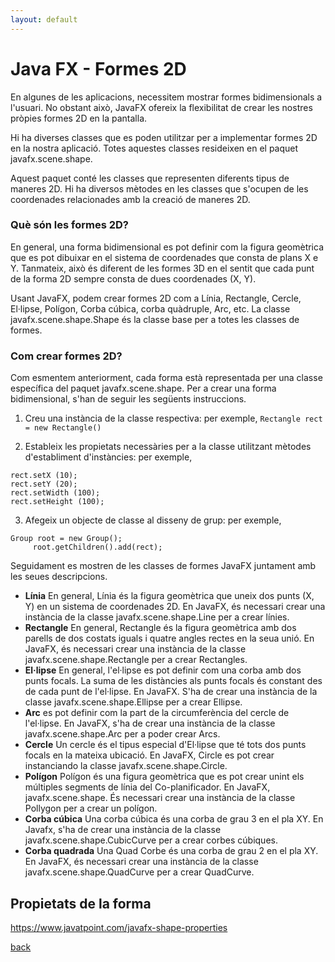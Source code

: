 ```yaml
---
layout: default
---
```


# Java FX - Formes 2D

En algunes de les aplicacions, necessitem mostrar formes bidimensionals a l'usuari. No obstant això, JavaFX ofereix la flexibilitat de crear les nostres pròpies formes 2D en la pantalla.

Hi ha diverses classes que es poden utilitzar per a implementar formes 2D en la nostra aplicació. Totes aquestes classes resideixen en el paquet javafx.scene.shape.

Aquest paquet conté les classes que representen diferents tipus de maneres 2D. Hi ha diversos mètodes en les classes que s'ocupen de les coordenades relacionades amb la creació de maneres 2D.

### Què són les formes 2D?

En general, una forma bidimensional es pot definir com la figura geomètrica que es pot dibuixar en el sistema de coordenades que consta de plans X e Y. Tanmateix, això és diferent de les formes 3D en el sentit que cada punt de la forma 2D sempre consta de dues coordenades (X, Y).

Usant JavaFX, podem crear formes 2D com a Línia, Rectangle, Cercle, El·lipse, Polígon, Corba cúbica, corba quàdruple, Arc, etc. La classe javafx.scene.shape.Shape és la classe base per a totes les classes de formes.

### Com crear formes 2D?

Com esmentem anteriorment, cada forma està representada per una classe específica del paquet javafx.scene.shape. Per a crear una forma bidimensional, s'han de seguir les següents instruccions.

1. Creu una instància de la classe respectiva: per
 exemple, `Rectangle rect = new Rectangle()`

2. Estableix les propietats necessàries per a la classe utilitzant mètodes d'establiment d'instàncies: per exemple,

~~~
rect.setX (10);
rect.setY (20);
rect.setWidth (100);
rect.setHeight (100);
~~~

3. Afegeix un objecte de classe al disseny de grup: per exemple,

~~~
Group root = new Group();
     root.getChildren().add(rect);
~~~

Seguidament es mostren de les classes de formes JavaFX juntament amb les seues descripcions.

- **Línia** En general, Línia és la figura geomètrica que uneix dos punts (X, Y) en un sistema de coordenades 2D. En JavaFX, és necessari crear una instància de la classe javafx.scene.shape.Line per a crear línies.
- **Rectangle** En general, Rectangle és la figura geomètrica amb dos parells de dos costats iguals i quatre angles rectes en la seua unió. En JavaFX, és necessari crear una instància de la classe javafx.scene.shape.Rectangle per a crear Rectangles.
- **El·lipse** En general, l'el·lipse es pot definir com una corba amb dos punts focals. La suma de les distàncies als punts focals és constant des de cada punt de l'el·lipse. En JavaFX. S'ha de crear una instància de la classe javafx.scene.shape.Ellipse per a crear Ellipse.
- **Arc** es pot definir com la part de la circumferència del cercle de l'el·lipse. En JavaFX, s'ha de crear una instància de la classe javafx.scene.shape.Arc per a poder crear Arcs.
- **Cercle** Un cercle és el tipus especial d'El·lipse que té tots dos punts focals en la mateixa ubicació. En JavaFX, Circle es pot crear instanciando la classe javafx.scene.shape.Circle.
- **Polígon** Polígon és una figura geomètrica que es pot crear unint els múltiples segments de línia del Co-planificador. En JavaFX, javafx.scene.shape. És necessari crear una instància de la classe Pollygon per a crear un polígon.
- **Corba cúbica** Una corba cúbica és una corba de grau 3 en el pla XY. En Javafx, s'ha de crear una instància de la classe javafx.scene.shape.CubicCurve per a crear corbes cúbiques.
- **Corba quadrada** Una Quad Corbe és una corba de grau 2 en el pla XY. En JavaFX, és necessari crear una instància de la classe javafx.scene.shape.QuadCurve per a crear QuadCurve.

## Propietats de la forma

https://www.javatpoint.com/javafx-shape-properties




[back](../../javafx.html)